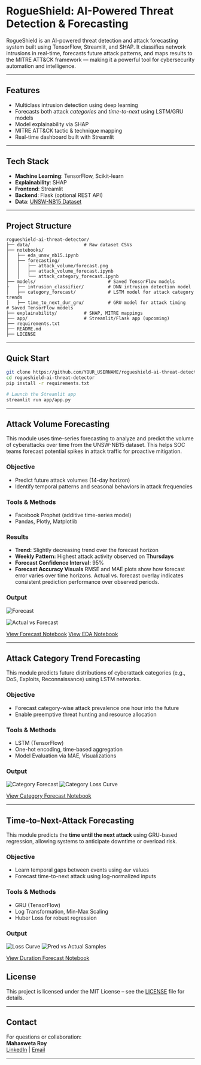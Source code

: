# RogueShield: AI-Powered Threat Detection & Forecasting

RogueShield is an AI-powered threat detection and attack forecasting system built using TensorFlow, Streamlit, and SHAP. It classifies network intrusions in real-time, forecasts future attack patterns, and maps results to the MITRE ATT&CK framework — making it a powerful tool for cybersecurity automation and intelligence.

---

## Features

-  Multiclass intrusion detection using deep learning
-  Forecasts both attack *categories* and *time-to-next* using LSTM/GRU models
-  Model explainability via SHAP
-  MITRE ATT&CK tactic & technique mapping
-  Real-time dashboard built with Streamlit

---

##  Tech Stack

- **Machine Learning**: TensorFlow, Scikit-learn
- **Explainability**: SHAP
- **Frontend**: Streamlit
- **Backend**: Flask (optional REST API)
- **Data**: [UNSW-NB15 Dataset](https://www.unsw.adfa.edu.au/unsw-canberra-cyber/cybersecurity/ADFA-NB15-Datasets/)


---

## Project Structure

```
rogueshield-ai-threat-detector/
├── data/                    # Raw dataset CSVs
├── notebooks/
│   ├── eda_unsw_nb15.ipynb
│   ├── forecasting/
│   │   ├── attack_volume/forecast.png
│   │   ├── attack_volume_forecast.ipynb
│   │   └── attack_category_forecast.ipynb
├── models/                           # Saved TensorFlow models
├   ├── intrusion_classifier/         # DNN intrusion detection model
│   ├── category_forecast/            # LSTM model for attack category trends
│   ├── time_to_next_dur_gru/         # GRU model for attack timing                  # Saved TensorFlow models
├── explainability/          # SHAP, MITRE mappings
├── app/                     # Streamlit/Flask app (upcoming)
├── requirements.txt
├── README.md
├── LICENSE

```

---

##  Quick Start

```bash
git clone https://github.com/YOUR_USERNAME/rogueshield-ai-threat-detector.git
cd rogueshield-ai-threat-detector
pip install -r requirements.txt

# Launch the Streamlit app
streamlit run app/app.py
```

---

## Attack Volume Forecasting

This module uses time-series forecasting to analyze and predict the volume of cyberattacks over time from the UNSW-NB15 dataset. This helps SOC teams forecast potential spikes in attack traffic for proactive mitigation.

### Objective
- Predict future attack volumes (14-day horizon)
- Identify temporal patterns and seasonal behaviors in attack frequencies

### Tools & Methods
- Facebook Prophet (additive time-series model)
- Pandas, Plotly, Matplotlib

### Results
- **Trend:** Slightly decreasing trend over the forecast horizon
- **Weekly Pattern:** Highest attack activity observed on **Thursdays**
- **Forecast Confidence Interval:** 95%
- **Forecast Accuracy Visuals** RMSE and MAE plots show how forecast error varies over time horizons. Actual vs. forecast overlay indicates consistent prediction performance over observed periods.

### Output

![Forecast](notebooks/forecasting/attack_volume/forecast.png)

![Actual vs Forecast](notebooks/forecasting/attack_volume/actual_vs_forecast.png)

[View Forecast Notebook](notebooks/forecasting/attack_volume_forecast.ipynb)
[View EDA Notebook](notebooks/eda_unsw_nb15.ipynb)



---

## Attack Category Trend Forecasting

This module predicts future distributions of cyberattack categories (e.g., DoS, Exploits, Reconnaissance) using LSTM networks.

### Objective
- Forecast category-wise attack prevalence one hour into the future
- Enable preemptive threat hunting and resource allocation

### Tools & Methods
- LSTM (TensorFlow)
- One-hot encoding, time-based aggregation
- Model Evaluation via MAE, Visualizations

### Output

![Category Forecast](notebooks/forecasting/attack_category/actual_vs_forecast_category_0.png)
![Category Loss Curve](notebooks/forecasting/attack_category/loss_category_forecast.png)


[View Category Forecast Notebook](notebooks/forecasting/attack_category_forecast.ipynb)

---

## Time-to-Next-Attack Forecasting

This module predicts the **time until the next attack** using GRU-based regression, allowing systems to anticipate downtime or overload risk.

### Objective
- Learn temporal gaps between events using `dur` values
- Forecast time-to-next attack using log-normalized inputs

### Tools & Methods
- GRU (TensorFlow)
- Log Transformation, Min-Max Scaling
- Huber Loss for robust regression

### Output

![Loss Curve](notebooks/forecasting/loss_duration_forecast.png)
![Pred vs Actual Samples](notebooks/forecasting/samples/pred_actual_dur_sample_0.png)

[View Duration Forecast Notebook](notebooks/forecasting/time_to_next_dur.ipynb)


## License

This project is licensed under the MIT License – see the [LICENSE](LICENSE) file for details.

---

## Contact

For questions or collaboration:  
**Mahasweta Roy**  
[LinkedIn](https://www.linkedin.com/in/mahasweta-roy-9b79b6150/) | [Email](mailto:mahaswetaroy123@gmail.com)

---


